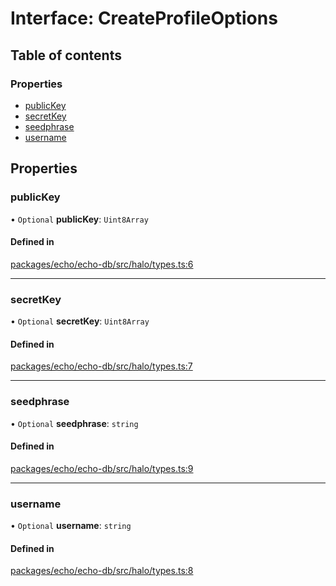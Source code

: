 # Interface: CreateProfileOptions

## Table of contents

### Properties

- [publicKey](CreateProfileOptions.md#publickey)
- [secretKey](CreateProfileOptions.md#secretkey)
- [seedphrase](CreateProfileOptions.md#seedphrase)
- [username](CreateProfileOptions.md#username)

## Properties

### publicKey

• `Optional` **publicKey**: `Uint8Array`

#### Defined in

[packages/echo/echo-db/src/halo/types.ts:6](https://github.com/dxos/dxos/blob/6b1348fed/packages/echo/echo-db/src/halo/types.ts#L6)

___

### secretKey

• `Optional` **secretKey**: `Uint8Array`

#### Defined in

[packages/echo/echo-db/src/halo/types.ts:7](https://github.com/dxos/dxos/blob/6b1348fed/packages/echo/echo-db/src/halo/types.ts#L7)

___

### seedphrase

• `Optional` **seedphrase**: `string`

#### Defined in

[packages/echo/echo-db/src/halo/types.ts:9](https://github.com/dxos/dxos/blob/6b1348fed/packages/echo/echo-db/src/halo/types.ts#L9)

___

### username

• `Optional` **username**: `string`

#### Defined in

[packages/echo/echo-db/src/halo/types.ts:8](https://github.com/dxos/dxos/blob/6b1348fed/packages/echo/echo-db/src/halo/types.ts#L8)
